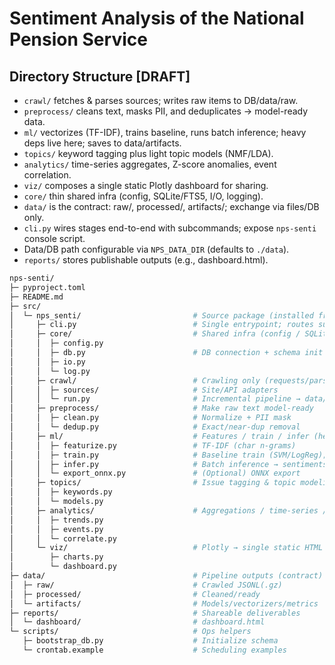 # Sentiment Analysis of the National Pension Service

## Directory Structure [DRAFT]

- `crawl/` fetches & parses sources; writes raw items to DB/data/raw.
- `preprocess/` cleans text, masks PII, and deduplicates → model-ready data.
- `ml/` vectorizes (TF-IDF), trains baseline, runs batch inference; heavy deps live here; saves to data/artifacts.
- `topics/` keyword tagging plus light topic models (NMF/LDA).
- `analytics/` time-series aggregates, Z-score anomalies, event correlation.
- `viz/` composes a single static Plotly dashboard for sharing.
- `core/` thin shared infra (config, SQLite/FTS5, I/O, logging).
- `data/` is the contract: raw/, processed/, artifacts/; exchange via files/DB only.
- `cli.py` wires stages end-to-end with subcommands; expose `nps-senti` console script.
- Data/DB path configurable via `NPS_DATA_DIR` (defaults to `./data`).
- `reports/` stores publishable outputs (e.g., dashboard.html).

```bash
nps-senti/
├─ pyproject.toml
├─ README.md
├─ src/
│  └─ nps_senti/                         # Source package (installed from src/)
│     ├─ cli.py                          # Single entrypoint; routes subcommands
│     ├─ core/                           # Shared infra (config / SQLite+FTS5 / I/O / logging)
│     │  ├─ config.py
│     │  ├─ db.py                        # DB connection + schema init + light CRUD
│     │  ├─ io.py
│     │  └─ log.py
│     ├─ crawl/                          # Crawling only (requests/parse/store)
│     │  ├─ sources/                     # Site/API adapters
│     │  └─ run.py                       # Incremental pipeline → data/raw & DB
│     ├─ preprocess/                     # Make raw text model-ready
│     │  ├─ clean.py                     # Normalize + PII mask
│     │  └─ dedup.py                     # Exact/near-dup removal
│     ├─ ml/                             # Features / train / infer (heavy deps live here if used)
│     │  ├─ featurize.py                 # TF-IDF (char n-grams)
│     │  ├─ train.py                     # Baseline train (SVM/LogReg); save artifacts
│     │  ├─ infer.py                     # Batch inference → sentiments table
│     │  └─ export_onnx.py               # (Optional) ONNX export
│     ├─ topics/                         # Issue tagging & topic modeling
│     │  ├─ keywords.py
│     │  └─ models.py
│     ├─ analytics/                      # Aggregations / time-series / anomalies / event correlation
│     │  ├─ trends.py
│     │  ├─ events.py
│     │  └─ correlate.py
│     └─ viz/                            # Plotly → single static HTML dashboard
│        ├─ charts.py
│        └─ dashboard.py
├─ data/                                 # Pipeline outputs (contract)
│  ├─ raw/                               # Crawled JSONL(.gz)
│  ├─ processed/                         # Cleaned/ready
│  └─ artifacts/                         # Models/vectorizers/metrics
├─ reports/                              # Shareable deliverables
│  └─ dashboard/                         # dashboard.html
└─ scripts/                              # Ops helpers
   ├─ bootstrap_db.py                    # Initialize schema
   └─ crontab.example                    # Scheduling examples
```
